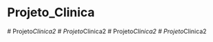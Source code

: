 # Projeto_Clinica
 
#   P r o j e t o _ C l i n i c a 2  
 #   P r o j e t o _ C l i n i c a 2  
 #   P r o j e t o _ C l i n i c a 2  
 #   P r o j e t o _ C l i n i c a 2  
 
